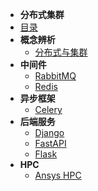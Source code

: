 
- **分布式集群**
- [目录](distributeCluster/README.md)
- **概念辨析**
    - [分布式与集群](distributeCluster/chapter/introdution.md)
- **中间件**
    - [RabbitMQ](distributeCluster/chapter/rabbitmq.md)
    - [Redis](distributeCluster/chapter/redis.md)
- **异步框架**
    - [Celery](distributeCluster/chapter/celery.md)
- **后端服务**
    - [Django](django/README.md)
    - [FastAPI](fastapi/README.md)
    - [Flask](distributeCluster/chapter/flask.md)
- **HPC**
    - [Ansys HPC](distributeCluster/chapter/ansys.md)

    